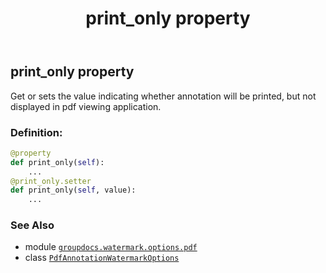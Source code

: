 ﻿---
title: print_only property
second_title: GroupDocs.Watermark for Python via .NET API References
description: 
type: docs
url: /python-net/groupdocs.watermark.options.pdf/pdfannotationwatermarkoptions/print_only/
is_root: false
weight: 50
---

## print_only property


Get or sets the value indicating whether annotation will be printed, but not displayed
in pdf viewing application.
### Definition:
```python
@property
def print_only(self):
    ...
@print_only.setter
def print_only(self, value):
    ...
```

### See Also
* module [`groupdocs.watermark.options.pdf`](../../)
* class [`PdfAnnotationWatermarkOptions`](/watermark/python-net/groupdocs.watermark.options.pdf/pdfannotationwatermarkoptions)
